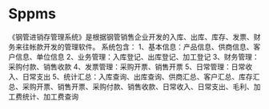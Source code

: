 # Sppms
 《钢管进销存管理系统》是根据钢管销售企业开发的入库、出库、库存、发票、财务来往帐款开发的管理软件。 系统包含： 1、基本信息：产品信息、供商信息、客户信息、单位信息 2、业务管理：入库登记、出库登记、加工登记 3、财务管理：采购付款、销售收款 4、发票管理：采购开票、销售开票 5、日常管理：日常收入、日常支出 5、统计汇总：入库查询、出库查询、供商汇总、客户汇总、库存汇总、采购开票、销售开票、采购付款、销售收款、日常收入、日常支出、毛利、加工费统计、加工费查询
